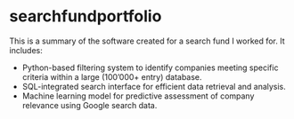 # searchfundportfolio
This is a summary of the software created for a search fund I worked for. It includes:
- Python-based filtering system to identify companies meeting specific criteria within a large 
(100’000+ entry) database. 
- SQL-integrated search interface for efficient data retrieval and analysis.
- Machine learning model for predictive assessment of company relevance using Google 
search data.
